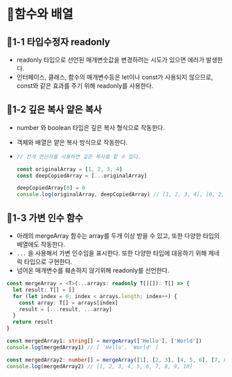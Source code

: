 # :pencil:함수와 배열

## :speech_balloon:1-1 타입수정자 readonly

- readonly 타입으로 선언된 매개변숫값을 변경하려는 시도가 있으면 에러가 발생한다.
- 인터페이스, 클래스, 함수의 매개변수등은 let이나 const가 사용되지 않으므로, const와 같은 효과를 주기 위해 readonly를 사용한다.

## :speech_balloon:1-2 깊은 복사 얕은 복사

- number 와 boolean 타입은 깊은 복사 형식으로 작동한다.

- 객체와 배열은 얕은 복사 방식으로 작동한다.

- ```typescript
  // 전개 연산자를 사용하면 깊은 복사를 할 수 있다.
  
  const originalArray = [1, 2, 3, 4]
  const deepCopiedArray = [...originalArray]
  
  deepCopiedArray[0] = 0
  console.log(originalArray, deepCopiedArray) // [1, 2, 3, 4], [0, 2, 3, 4]
  ```

## :speech_balloon:1-3 가변 인수 함수

- 아래의 mergeArray 함수는 array를 두개 이상 받을 수 있고, 또한 다양한 타입의 배열에도 작동한다.
- `...` 을 사용해서 가변 인수임을 표시한다. 또한 다양한 타입에 대응하기 위해 제네릭 타입으로 구현한다.
- 넘어온 매개변수를 훼손하지 않기위해 readonly를 선언한다.

```typescript
const mergeArray = <T>(...arrays: readonly T[][]): T[] => {
  let result: T[] = []
  for (let index = 0; index < arrays.length; index++) {
    const array: T[] = arrays[index]
    result = [...result, ...array]
  }
  return result
}

const mergedArray1: string[] = mergeArray(['Hello'], ['World'])
console.log(mergedArray1) // [ 'Hello', 'World' ]

const mergedArray2: number[] = mergeArray([1], [2, 3], [4, 5, 6], [7, 8, 9, 10])
console.log(mergedArray2) // [1, 2, 3, 4, 5, 6, 7, 8, 9, 10]

```
